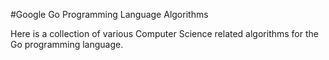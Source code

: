 #Google Go Programming Language Algorithms

Here is a collection of various Computer Science related algorithms for the Go programming language.
